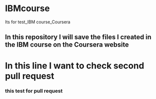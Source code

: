 # IBMcourse
Its for test_IBM course_Coursera
## In this repository I will save the files I created in the IBM course on the Coursera website
# In this line I want to check second pull request
### this test for pull request 
